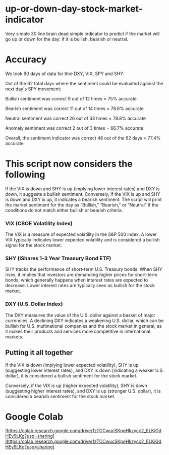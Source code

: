 # up-or-down-day-stock-market-indicator
Very simple 30 line brain dead simple indicator to predict if the market will go up or down for the day: if it is bullish, bearish or neutral. 

# Accuracy
We took 90 days of data for thre DXY, VIX, SPY and SHY.

Out of the 62 total days where the sentiment could be evaluated against the next day's SPY movement:

Bullish sentiment was correct 9 out of 12 times = 75% accurate

Bearish sentiment was correct 11 out of 14 times = 78.6% accurate

Neutral sentiment was correct 26 out of 33 times = 78.8% accurate

Anomaly sentiment was correct 2 out of 3 times = 66.7% accurate

Overall, the sentiment indicator was correct 48 out of the 62 days = 77.4% accurate

# This script now considers the following
If the VIX is down and SHY is up (implying lower interest rates) and DXY is down, it suggests a bullish sentiment.
Conversely, if the VIX is up and SHY is down and DXY is up, it indicates a bearish sentiment.
The script will print the market sentiment for the day as “Bullish,” “Bearish,” or “Neutral” if the conditions do not match either bullish or bearish criteria.

### VIX (CBOE Volatility Index)

The VIX is a measure of expected volatility in the S&P 500 index.
A lower VIX typically indicates lower expected volatility and is considered a bullish signal for the stock market.


### SHY (iShares 1-3 Year Treasury Bond ETF)

SHY tracks the performance of short-term U.S. Treasury bonds.
When SHY rises, it implies that investors are demanding higher prices for short-term bonds, which generally happens when interest rates are expected to decrease.
Lower interest rates are typically seen as bullish for the stock market.


### DXY (U.S. Dollar Index)

The DXY measures the value of the U.S. dollar against a basket of major currencies.
A declining DXY indicates a weakening U.S. dollar, which can be bullish for U.S. multinational companies and the stock market in general, as it makes their products and services more competitive in international markets.



## Putting it all together

If the VIX is down (implying lower expected volatility), SHY is up (suggesting lower interest rates), and DXY is down (indicating a weaker U.S. dollar), it is considered a bullish sentiment for the stock market.

Conversely, if the VIX is up (higher expected volatility), SHY is down (suggesting higher interest rates), and DXY is up (stronger U.S. dollar), it is considered a bearish sentiment for the stock market.

# Google Colab 
[https://colab.research.google.com/drive/1zTCCwucSKpqHkzycc2_ELKiGdHEy9LKg?usp=sharing](https://colab.research.google.com/drive/1zTCCwucSKpqHkzycc2_ELKiGdHEy9LKg?usp=sharing)
